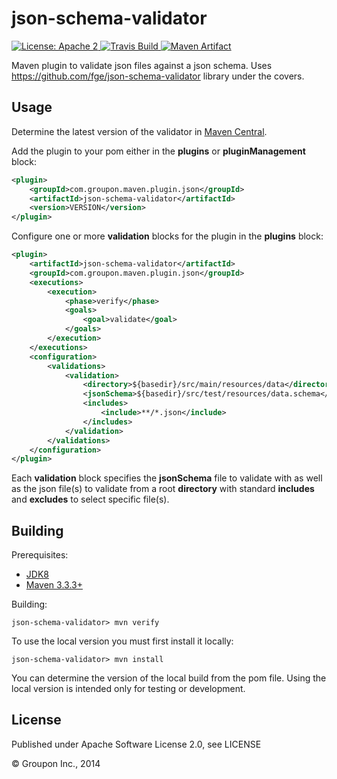 json-schema-validator
=====================

<a href="https://raw.githubusercontent.com/groupon/json-schema-validator/master/LICENSE">
    <img src="https://img.shields.io/hexpm/l/plug.svg"
         alt="License: Apache 2">
</a>
<a href="https://travis-ci.org/groupon/json-schema-validator/">
    <img src="https://travis-ci.org/groupon/json-schema-validator.png"
         alt="Travis Build">
</a>
<a href="http://search.maven.org/#search%7Cga%7C1%7Cg%3A%22com.groupon.maven.plugin.json%22%20a%3A%22json-schema-validator%22">
    <img src="https://img.shields.io/maven-central/v/com.groupon.maven.plugin.json/json-schema-validator.svg"
         alt="Maven Artifact">
</a>

Maven plugin to validate json files against a json schema. Uses https://github.com/fge/json-schema-validator library under the covers.

Usage
-----

Determine the latest version of the validator in [Maven Central](http://search.maven.org/#search%7Cga%7C1%7Cg%3A%22com.groupon.maven.plugin.json%22%20a%3A%22json-schema-validator%22).

Add the plugin to your pom either in the __plugins__ or __pluginManagement__ block:

```xml
<plugin>
    <groupId>com.groupon.maven.plugin.json</groupId>
    <artifactId>json-schema-validator</artifactId>
    <version>VERSION</version>
</plugin>
```

Configure one or more __validation__ blocks for the plugin in the __plugins__ block:

```xml
<plugin>
    <artifactId>json-schema-validator</artifactId>
    <groupId>com.groupon.maven.plugin.json</groupId>
    <executions>
        <execution>
            <phase>verify</phase>
            <goals>
                <goal>validate</goal>
            </goals>
        </execution>
    </executions>
    <configuration>
        <validations>
            <validation>
                <directory>${basedir}/src/main/resources/data</directory>
                <jsonSchema>${basedir}/src/test/resources/data.schema</jsonSchema>
                <includes>
                    <include>**/*.json</include>
                </includes>
            </validation>
        </validations>
    </configuration>
</plugin>
```

Each __validation__ block specifies the __jsonSchema__ file to validate with as well as the json file(s) to validate from a root __directory__ with standard __includes__ and __excludes__ to select specific file(s).

Building
--------

Prerequisites:
* [JDK8](http://www.oracle.com/technetwork/java/javase/downloads/jdk8-downloads-2133151.html)
* [Maven 3.3.3+](http://maven.apache.org/download.cgi)

Building:

    json-schema-validator> mvn verify

To use the local version you must first install it locally:

    json-schema-validator> mvn install

You can determine the version of the local build from the pom file.  Using the local version is intended only for testing or development.

License
-------

Published under Apache Software License 2.0, see LICENSE

&copy; Groupon Inc., 2014
